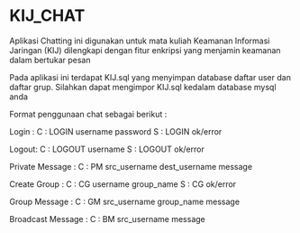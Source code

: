 # KIJ_CHAT
Aplikasi Chatting ini digunakan untuk mata kuliah Keamanan Informasi Jaringan (KIJ) 
dilengkapi dengan fitur enkripsi yang menjamin keamanan dalam bertukar pesan  

Pada aplikasi ini terdapat KIJ.sql yang menyimpan database daftar user dan daftar grup. 
Silahkan dapat mengimpor KIJ.sql kedalam database mysql anda

Format penggunaan chat sebagai berikut :

Login :
C	: LOGIN username password
S	: LOGIN ok/error

Logout:
C	: LOGOUT username
S	: LOGOUT ok/error

Private Message :
C	: PM src_username dest_username message

Create Group :
C	: CG username group_name
S	: CG ok/error

Group Message :
C	: GM src_username group_name message

Broadcast Message :
C	: BM src_username message


